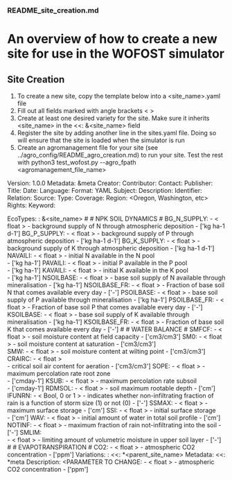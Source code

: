 ### README_site_creation.md 
# An overview of how to create a new site for use in the WOFOST simulator

## Site Creation
1. To create a new site, copy the template below into a <site_name>.yaml file
2. Fill out all fields marked with angle brackets < > 
3. Create at least one desired variety for the site. Make sure it inherits 
<site_name> in the <<: &<site_name> field
4. Register the site by adding another line in the sites.yaml file. Doing so will 
ensure that the site is loaded when the simulator is run
5. Create an agromanagement file for your site (see ../agro_config/README_agro_creation.md)
to run your site. Test the rest with python3 test_wofost.py --agro_fpath <agromanagement_file_name>


Version: 1.0.0
Metadata: &meta
    Creator: <Name>
    Contributor: <Institution>
    Contact: <Email>
    Publisher: <Group>
    Title: 
    Date: 
    Language: 
    Format: YAML
    Subject: <A Generic Site>
    Description: <A Generic Site Description>
    Identifier:
    Relation:
    Source: 
    Type:
    Coverage:
       Region: <Oregon, Washington, etc> 
    Rights: <License> 
    Keyword: <Site keyword>

   EcoTypes:
     <site name>: &<site_name>
       #
       # NPK SOIL DYNAMICS
       # 
       BG_N_SUPPLY:
       - < float > 
       - background supply of N through atmospheric deposition
       - ['kg ha-1 d-1']
       BG_P_SUPPLY:
       - < float > 
       - background supply of P through atmospheric deposition
       - ['kg ha-1 d-1']
       BG_K_SUPPLY:
       - < float > 
       - background supply of K through atmospheric deposition
       - ['kg ha-1 d-1']
       NAVAILI:
       - < float > 
       - initial N available in the N pool     
       - ['kg ha-1']
       PAVAILI:
       - < float > 
       - initial P available in the P pool     
       - ['kg ha-1']
       KAVAILI:
       - < float > 
       - initial K available in the K pool     
       - ['kg ha-1']
       NSOILBASE:
       - < float > 
       - base soil supply of N available through mineralisation
       - ['kg ha-1']
       NSOILBASE_FR:
       - < float > 
       - Fraction of base soil N that comes available every day
       - ['-']
       PSOILBASE:
       - < float > 
       - base soil supply of P available through mineralisation
       - ['kg ha-1']
       PSOILBASE_FR:
       - < float > 
       - Fraction of base soil P that comes available every day
       - ['-']
       KSOILBASE:
       - < float > 
       - base soil supply of K available through mineralisation
       - ['kg ha-1']
       KSOILBASE_FR:
       - < float > 
       - Fraction of base soil K that comes available every day
       - ['-'] 
       #
       # WATER BALANCE
       # 
       SMFCF:
       - < float > 
       - soil moisture content at field capacity
       - ['cm3/cm3']
       SM0:
       - < float > 
       - soil moisture content at saturation
       - ['cm3/cm3']  
       SMW:
       - < float > 
       - soil moisture content at wilting point
       - ['cm3/cm3']
       CRAIRC:
       - < float >  
       - critical soil air content for aeration
       - ['cm3/cm3']
       SOPE:
       - < float > 
       - maximum percolation rate root zone  
       - ['cmday-1']
       KSUB:
       - < float > 
       - maximum percolation rate subsoil  
       - ['cmday-1']
       RDMSOL: 
       - < float > 
       - soil maximum rootable depth
       - ['cm']
       IFUNRN: 
       - < Bool, 0 or 1 > 
       - indicates whether non-infiltrating fraction of rain is a function of storm size (1) or not (0)
       - ['-']
       SSMAX: 
       - < float > 
       - maximum surface storage
       - ['cm']
       SSI:
       - < float > 
       - initial surface storage   
       - ['cm']
       WAV:
       - < float > 
       - initial amount of water in total soil profile
       - ['cm']
       NOTINF:
       - < float > 
       - maximum fraction of rain not-infiltrating into the soil
       - ['-']
       SMLIM:     
       - < float > 
       - limiting amount of volumetric moisture in upper soil layer 
       - ['-']
       #
       # EVAPOTRANSPIRATION
       # 
       CO2:
       - < float > 
       - atmospheric CO2 concentration
       - ['ppm']
   Variations:
     <variation name>:
        <<: *<parent_site_name> 
        Metadata:
           <<: *meta
           Description: 
        <PARAMETER TO CHANGE:
        - < float > 
        - atmospheric CO2 concentration
        - ['ppm']






